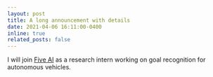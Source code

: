 ```yaml
---
layout: post
title: A long announcement with details
date: 2021-04-06 16:11:00-0400
inline: true
related_posts: false
---
```


I will join <a href='https://www.five.ai/'>Five AI</a> as a research intern working on goal recognition for autonomous vehicles. 
